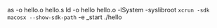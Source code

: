 as -o hello.o hello.s
ld -o hello hello.o -lSystem -syslibroot `xcrun -sdk macosx --show-sdk-path` -e _start
./hello